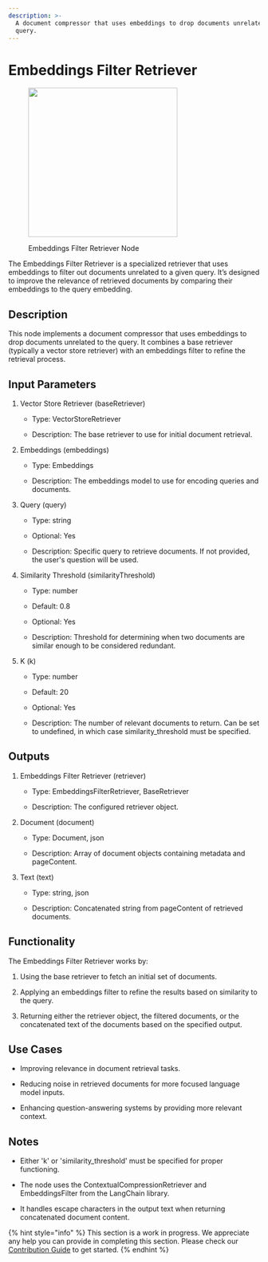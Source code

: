 ```yaml
---
description: >-
  A document compressor that uses embeddings to drop documents unrelated to the
  query.
---
```


# Embeddings Filter Retriever

<figure><img src="../../../.gitbook/assets/image (131).png" alt="" width="299"><figcaption><p>Embeddings Filter Retriever Node</p></figcaption></figure>

The Embeddings Filter Retriever is a specialized retriever that uses embeddings to filter out documents unrelated to a given query. It’s designed to improve the relevance of retrieved documents by comparing their embeddings to the query embedding.

## Description

This node implements a document compressor that uses embeddings to drop documents unrelated to the query. It combines a base retriever (typically a vector store retriever) with an embeddings filter to refine the retrieval process.

## Input Parameters

1. Vector Store Retriever (baseRetriever)

    - Type: VectorStoreRetriever

    - Description: The base retriever to use for initial document retrieval.

2. Embeddings (embeddings)

    - Type: Embeddings

    - Description: The embeddings model to use for encoding queries and documents.

3. Query (query)

    - Type: string

    - Optional: Yes

    - Description: Specific query to retrieve documents. If not provided, the user's question will be used.

4. Similarity Threshold (similarityThreshold)

    - Type: number

    - Default: 0.8

    - Optional: Yes

    - Description: Threshold for determining when two documents are similar enough to be considered redundant.

5. K (k)

    - Type: number

    - Default: 20

    - Optional: Yes

    - Description: The number of relevant documents to return. Can be set to undefined, in which case similarity_threshold must be specified.

## Outputs

1. Embeddings Filter Retriever (retriever)

    - Type: EmbeddingsFilterRetriever, BaseRetriever

    - Description: The configured retriever object.

2. Document (document)

    - Type: Document, json

    - Description: Array of document objects containing metadata and pageContent.

3. Text (text)

    - Type: string, json

    - Description: Concatenated string from pageContent of retrieved documents.

## Functionality

The Embeddings Filter Retriever works by:

1. Using the base retriever to fetch an initial set of documents.

2. Applying an embeddings filter to refine the results based on similarity to the query.

3. Returning either the retriever object, the filtered documents, or the concatenated text of the documents based on the specified output.


## Use Cases

- Improving relevance in document retrieval tasks.

- Reducing noise in retrieved documents for more focused language model inputs.

- Enhancing question-answering systems by providing more relevant context.


## Notes

- Either 'k' or 'similarity_threshold' must be specified for proper functioning.

- The node uses the ContextualCompressionRetriever and EmbeddingsFilter from the LangChain library.

- It handles escape characters in the output text when returning concatenated document content.

{% hint style="info" %}
This section is a work in progress. We appreciate any help you can provide in completing this section. Please check our [Contribution Guide](../../../contributing/) to get started.
{% endhint %}
